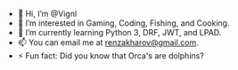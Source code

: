 - 👋 Hi, I’m @Vignl
- 👀 I’m interested in Gaming, Coding, Fishing, and Cooking.
- 🌱 I’m currently learning Python 3, DRF, JWT, and LPAD.
- 📫 You can email me at renzakharov@gmail.com.
- ⚡ Fun fact: Did you know that Orca's are dolphins?

<!---
Vignl/Vignl is a ✨ special ✨ repository because its `README.md` (this file) appears on your GitHub profile.
You can click the Preview link to take a look at your changes.
--->
